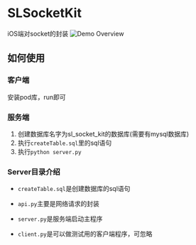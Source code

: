 # SLSocketKit
iOS端对socket的封装
![Demo Overview](https://github.com/SoulLights/SLSocketKit/blob/master/Screenshots/screenshots.gif)

## 如何使用
### 客户端
安装pod库，run即可
### 服务端
1. 创建数据库名字为sl_socket_kit的数据库(需要有mysql数据库)
2. 执行```createTable.sql```里的sql语句
3. 执行```python server.py```

### Server目录介绍

- ```createTable.sql```是创建数据库的sql语句

- ```api.py```主要是网络请求的封装
- ```server.py```是服务端启动主程序
- ```client.py```是可以做测试用的客户端程序，可忽略



